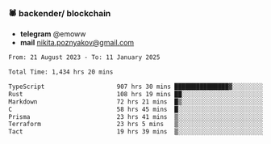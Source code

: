 ### 🕷 backender/ blockchain
- **telegram** @emoww
- **mail** nikita.poznyakov@gmail.com

<!--START_SECTION:waka-->

```txt
From: 21 August 2023 - To: 11 January 2025

Total Time: 1,434 hrs 20 mins

TypeScript                    907 hrs 30 mins ███████████████▓░░░░░░░░░   63.04 %
Rust                          108 hrs 19 mins ██░░░░░░░░░░░░░░░░░░░░░░░   07.52 %
Markdown                      72 hrs 21 mins  █▒░░░░░░░░░░░░░░░░░░░░░░░   05.03 %
C                             58 hrs 45 mins  █░░░░░░░░░░░░░░░░░░░░░░░░   04.08 %
Prisma                        23 hrs 41 mins  ▒░░░░░░░░░░░░░░░░░░░░░░░░   01.65 %
Terraform                     23 hrs 5 mins   ▒░░░░░░░░░░░░░░░░░░░░░░░░   01.60 %
Tact                          19 hrs 39 mins  ▒░░░░░░░░░░░░░░░░░░░░░░░░   01.37 %
```

<!--END_SECTION:waka-->




